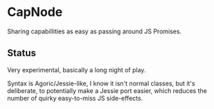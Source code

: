 # CapNode

Sharing capabillities as easy as passing around JS Promises.

## Status

Very experimental, basically a long night of play.

Syntax is Agoric/Jessie-like, I know it isn't normal classes, but it's deliberate, to potentially make a Jessie port easier, which reduces the number of quirky easy-to-miss JS side-effects.

